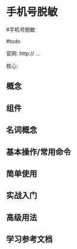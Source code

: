 # 手机号脱敏
#手机号脱敏

#todo 

官网: http:// ...

核心: 

## 概念


## 组件


## 名词概念


## 基本操作/常用命令


## 简单使用

## 实战入门

## 高级用法


## 学习参考文档





